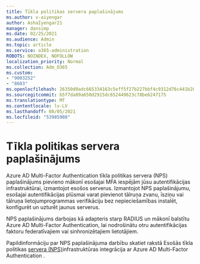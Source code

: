 ```yaml
---
title: Tīkla politikas servera paplašinājums
ms.author: v-aiyengar
author: AshaIyengar21
manager: dansimp
ms.date: 02/25/2021
ms.audience: Admin
ms.topic: article
ms.service: o365-administration
ROBOTS: NOINDEX, NOFOLLOW
localization_priority: Normal
ms.collection: Adm_O365
ms.custom:
- "9003252"
- "8603"
ms.openlocfilehash: 26350d0adc665334163c5eff5f27b227bbf4c9312d76c441b2057471e99e0b30
ms.sourcegitcommit: b5f7da89a650d2915dc652449623c78be6247175
ms.translationtype: MT
ms.contentlocale: lv-LV
ms.lasthandoff: 08/05/2021
ms.locfileid: "53985908"
---
```

# <a name="network-policy-server-extension"></a>Tīkla politikas servera paplašinājums

Azure AD Multi-Factor Authentication tīkla politikas servera (NPS) paplašinājums pievieno mākonī esošajai MFA iespējām jūsu autentifikācijas infrastruktūrai, izmantojot esošos serverus. Izmantojot NPS paplašinājumu, esošajai autentifikācijas plūsmai varat pievienot tālruņa zvanu, īsziņu vai tālruņa lietojumprogrammas verifikāciju bez nepieciešamības instalēt, konfigurēt un uzturēt jaunus serverus.

NPS paplašinājums darbojas kā adapteris starp RADIUS un mākonī balstītu Azure AD Multi-Factor Authentication, lai nodrošinātu otru autentifikācijas faktoru federatīvajiem vai sinhronizētajiem lietotājiem.

Papildinformāciju par NPS paplašinājuma darbību skatiet rakstā Esošās tīkla politikas [servera (NPS)](https://docs.microsoft.com/azure/active-directory/authentication/howto-mfa-nps-extension)infrastruktūras integrācija ar Azure AD Multi-Factor Authentication .
